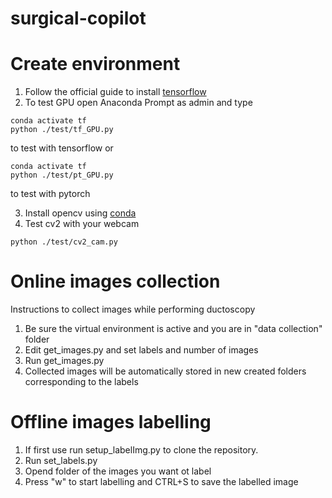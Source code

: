 # surgical-copilot

# Create environment
1. Follow the official guide to install [tensorflow](https://www.tensorflow.org/install/pip)
2. To test GPU open Anaconda Prompt as admin and type 
```
conda activate tf
python ./test/tf_GPU.py

```
to test with tensorflow or 
```
conda activate tf
python ./test/pt_GPU.py

```
to test with pytorch

3. Install opencv using [conda](https://anaconda.org/conda-forge/opencv)
4. Test cv2 with your webcam
```
python ./test/cv2_cam.py
``` 

# Online images collection
Instructions to collect images while performing ductoscopy
1. Be sure the virtual environment is active and you are in "data collection" folder
2. Edit get_images.py and set labels and number of images
3. Run get_images.py
4. Collected images will be automatically stored in new created folders corresponding to the labels

# Offline images labelling
1. If first use run setup_labelImg.py to clone the repository. <br/>
2. Run set_labels.py
3. Opend folder of the images you want ot label
4. Press "w" to start labelling and CTRL+S to save the labelled image 
